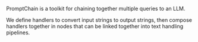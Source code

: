 PromptChain is a toolkit for chaining together multiple queries to an LLM.

We define handlers to convert input strings to output strings, then compose handlers together
in nodes that can be linked together into text handling pipelines.